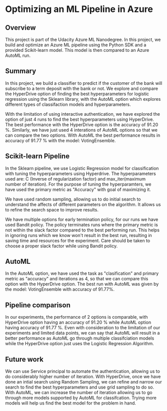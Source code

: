 # Optimizing an ML Pipeline in Azure

## Overview
This project is part of the Udacity Azure ML Nanodegree.
In this project, we build and optimize an Azure ML pipeline using the Python SDK and a provided Scikit-learn model.
This model is then compared to an Azure AutoML run.

## Summary

In this project, we build a classifier to predict if the customer of the bank will subscribe to a term deposit with the bank or not. We explore and compare the HyperDrive option of finding the best hyperparameters for logistic regression using the Sklearn library, with the AutoML option which explores different types of classifaction models and hyperparameters.

With the limitation of using interactive authentication, we have explored the option of just 4 runs to find the best hyperparameters using HyperDrive. The best performance with the HyperDrive option is the accuracy of 91.20 %. Similarly, we have just used 4 interations of AutoML options so that we can compare the two options. With AutoML the best performance results in accuracy of 91.77 % with the model: VotingEnsemble.


## Scikit-learn Pipeline

In the Sklearn pipeline, we use Logistic Regression model for classification with tuning the hyperparameters using Hyperdrive. The hyperparameters used are: C (Inverse of regularization factor) and max_iter(maximum number of iteration). For the purpose of tuning the hyperparamters, we have used the primary metric as "Accuracy" with goal of maximizing it.

We have used random sampling, allowing us to do initial search to understand the affects of different parameters on the algorithm. It allows us to refine the search space to improve results.

We have multiple options for early termination policy, for our runs we have used Bandit policy. The policy terminates runs where the primary metric is not within the slack factor compared to the best performing run. This helps in ignoring runs which we know won't result in the best run, resulting in saving time and resources for the experiment. Care should be taken to choose a proper slack factor while using Bandit policy.


## AutoML

In the AutoML option, we have used the task as "clasification" and primary metric as "accuracy" and iterations as 4, so that we can compare this option with the HyperDrive option. The best run with AutoML was given by the model: VotingEnsemble with accuracy of 91.77%.

## Pipeline comparison

In our experiments, the performance of 2 options is comparable, with HyperDrive option having an accuracy of 91.20 % while AutoML option having accuracy of 91.77 %. Even with consideration to the limitation of our experiments and limited data points, we can say that AutoML will result in a better performance as AutoML go through multiple classifciation models while the HyperDrive option just uses the Logistic Regression Algorithm.

## Future work

We can use Service principal to automate the authentication, allowing us to do considerably higher number of iteration. With HyperDrive, once we have done an intial search using Random Sampling, we can refine and narrow our search to find the best hyperparameters and use grid sampling to do so. With AutoML, we can increase the number of iteration allowing us to go through more models supported by AutoML for classifcation. Trying more models will help us find the best model for the problem in hand.
